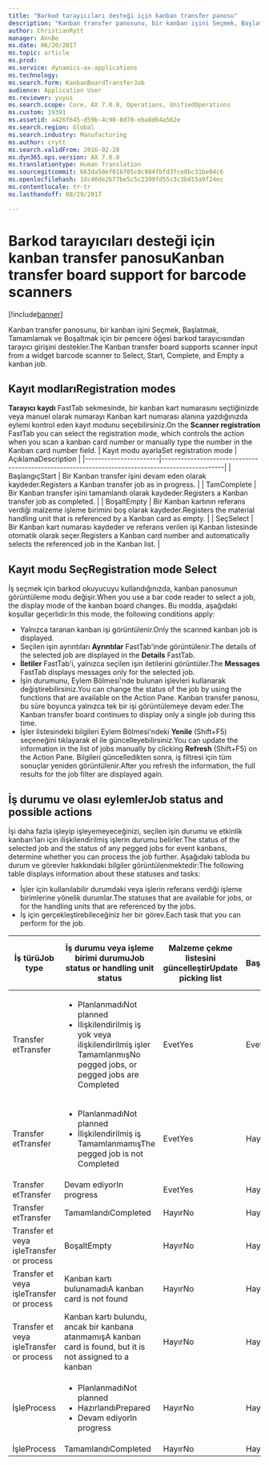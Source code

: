```yaml
---
title: "Barkod tarayıcıları desteği için kanban transfer panosu"
description: "Kanban transfer panosunu, bir kanban işini Seçmek, Başlatmak, Tamamlamak ve Boşaltmak için bir pencere öğesi barkod tarayıcısından tarayıcı girişini destekler."
author: ChristianRytt
manager: AnnBe
ms.date: 06/20/2017
ms.topic: article
ms.prod: 
ms.service: dynamics-ax-applications
ms.technology: 
ms.search.form: KanbanBoardTransferJob
audience: Application User
ms.reviewer: yuyus
ms.search.scope: Core, AX 7.0.0, Operations, UnifiedOperations
ms.custom: 19391
ms.assetid: a426f645-d59b-4c98-8d78-eba8d64a562e
ms.search.region: Global
ms.search.industry: Manufacturing
ms.author: crytt
ms.search.validFrom: 2016-02-28
ms.dyn365.ops.version: AX 7.0.0
ms.translationtype: Human Translation
ms.sourcegitcommit: 663da58ef01b705c0c984fbfd3fce8bc31be04c6
ms.openlocfilehash: 1dc40de2b77be5c5c2399fd55c3c3bd15a9f24ec
ms.contentlocale: tr-tr
ms.lasthandoff: 08/29/2017

---
```


# <a name="kanban-transfer-board-support-for-barcode-scanners"></a><span data-ttu-id="669be-103">Barkod tarayıcıları desteği için kanban transfer panosu</span><span class="sxs-lookup"><span data-stu-id="669be-103">Kanban transfer board support for barcode scanners</span></span>

[!include[banner](../includes/banner.md)]


<span data-ttu-id="669be-104">Kanban transfer panosunu, bir kanban işini Seçmek, Başlatmak, Tamamlamak ve Boşaltmak için bir pencere öğesi barkod tarayıcısından tarayıcı girişini destekler.</span><span class="sxs-lookup"><span data-stu-id="669be-104">The Kanban transfer board supports scanner input from a widget barcode scanner to Select, Start, Complete, and Empty a kanban job.</span></span>

<a name="registration-modes"></a><span data-ttu-id="669be-105">Kayıt modları</span><span class="sxs-lookup"><span data-stu-id="669be-105">Registration modes</span></span>
------------------

<span data-ttu-id="669be-106">**Tarayıcı kaydı** FastTab sekmesinde, bir kanban kart numarasını seçtiğinizde veya manuel olarak numarayı Kanban kart numarası alanına yazdığınızda eylemi kontrol eden kayıt modunu seçebilirsiniz.</span><span class="sxs-lookup"><span data-stu-id="669be-106">On the **Scanner registration** FastTab you can select the registration mode, which controls the action when you scan a kanban card number or manually type the number in the Kanban card number field.</span></span>
| <span data-ttu-id="669be-107">Kayıt modu ayarla</span><span class="sxs-lookup"><span data-stu-id="669be-107">Set registration mode</span></span> | <span data-ttu-id="669be-108">Açıklama</span><span class="sxs-lookup"><span data-stu-id="669be-108">Description</span></span>                                                                                     |
|-----------------------|-------------------------------------------------------------------------------------------------|
| <span data-ttu-id="669be-109">Başlangıç</span><span class="sxs-lookup"><span data-stu-id="669be-109">Start</span></span>                 | <span data-ttu-id="669be-110">Bir Kanban transfer işini devam eden olarak kaydeder.</span><span class="sxs-lookup"><span data-stu-id="669be-110">Registers a Kanban transfer job as in progress.</span></span>                                                 |
| <span data-ttu-id="669be-111">Tam</span><span class="sxs-lookup"><span data-stu-id="669be-111">Complete</span></span>              | <span data-ttu-id="669be-112">Bir Kanban transfer işini tamamlandı olarak kaydeder.</span><span class="sxs-lookup"><span data-stu-id="669be-112">Registers a Kanban transfer job as completed.</span></span>                                                   |
| <span data-ttu-id="669be-113">Boşalt</span><span class="sxs-lookup"><span data-stu-id="669be-113">Empty</span></span>                 | <span data-ttu-id="669be-114">Bir Kanban kartının referans verdiği malzeme işleme birimini boş olarak kaydeder.</span><span class="sxs-lookup"><span data-stu-id="669be-114">Registers the material handling unit that is referenced by a Kanban card as empty.</span></span>              |
| <span data-ttu-id="669be-115">Seç</span><span class="sxs-lookup"><span data-stu-id="669be-115">Select</span></span>                | <span data-ttu-id="669be-116">Bir Kanban kart numarası kaydeder ve referans verilen işi Kanban listesinde otomatik olarak seçer.</span><span class="sxs-lookup"><span data-stu-id="669be-116">Registers a Kanban card number and automatically selects the referenced job in the Kanban list.</span></span> |

 
<a name="registration-mode-select"></a><span data-ttu-id="669be-117">Kayıt modu Seç</span><span class="sxs-lookup"><span data-stu-id="669be-117">Registration mode Select</span></span>
------------------------

<span data-ttu-id="669be-118">İş seçmek için barkod okuyucuyu kullandığınızda, kanban panosunun görüntüleme modu değişir.</span><span class="sxs-lookup"><span data-stu-id="669be-118">When you use a bar code reader to select a job, the display mode of the kanban board changes.</span></span> <span data-ttu-id="669be-119">Bu modda, aşağıdaki koşullar geçerlidir:</span><span class="sxs-lookup"><span data-stu-id="669be-119">In this mode, the following conditions apply:</span></span>

-   <span data-ttu-id="669be-120">Yalnızca taranan kanban işi görüntülenir.</span><span class="sxs-lookup"><span data-stu-id="669be-120">Only the scanned kanban job is displayed.</span></span>
-   <span data-ttu-id="669be-121">Seçilen işin ayrıntıları **Ayrıntılar** FastTab'inde görüntülenir.</span><span class="sxs-lookup"><span data-stu-id="669be-121">The details of the selected job are displayed in the **Details** FastTab.</span></span>
-   <span data-ttu-id="669be-122">**İletiler** FastTab'i, yalnızca seçilen işin iletilerini görüntüler.</span><span class="sxs-lookup"><span data-stu-id="669be-122">The **Messages** FastTab displays messages only for the selected job.</span></span>
-   <span data-ttu-id="669be-123">İşin durumunu, Eylem Bölmesi'nde bulunan işlevleri kullanarak değiştirebilirsiniz.</span><span class="sxs-lookup"><span data-stu-id="669be-123">You can change the status of the job by using the functions that are available on the Action Pane.</span></span> <span data-ttu-id="669be-124">Kanban transfer panosu, bu süre boyunca yalnızca tek bir işi görüntülemeye devam eder.</span><span class="sxs-lookup"><span data-stu-id="669be-124">The Kanban transfer board continues to display only a single job during this time.</span></span>
-   <span data-ttu-id="669be-125">İşler listesindeki bilgileri Eylem Bölmesi'ndeki **Yenile** (Shift+F5) seçeneğini tıklayarak el ile güncelleyebilirsiniz.</span><span class="sxs-lookup"><span data-stu-id="669be-125">You can update the information in the list of jobs manually by clicking **Refresh** (Shift+F5) on the Action Pane.</span></span> <span data-ttu-id="669be-126">Bilgileri güncelledikten sonra, iş filtresi için tüm sonuçlar yeniden görüntülenir.</span><span class="sxs-lookup"><span data-stu-id="669be-126">After you refresh the information, the full results for the job filter are displayed again.</span></span>

## <a name="job-status-and-possible-actions"></a><span data-ttu-id="669be-127">İş durumu ve olası eylemler</span><span class="sxs-lookup"><span data-stu-id="669be-127">Job status and possible actions</span></span>
<span data-ttu-id="669be-128">İşi daha fazla işleyip işleyemeyeceğinizi, seçilen işin durumu ve etkinlik kanban'ları için ilişkilendirilmiş işlerin durumu belirler.</span><span class="sxs-lookup"><span data-stu-id="669be-128">The status of the selected job and the status of any pegged jobs for event kanbans, determine whether you can process the job further.</span></span> <span data-ttu-id="669be-129">Aşağıdaki tabloda bu durum ve görevler hakkındaki bilgiler görüntülenmektedir:</span><span class="sxs-lookup"><span data-stu-id="669be-129">The following table displays information about these statuses and tasks:</span></span>
-   <span data-ttu-id="669be-130">İşler için kullanılabilir durumdaki veya işlerin referans verdiği işleme birimlerine yönelik durumlar.</span><span class="sxs-lookup"><span data-stu-id="669be-130">The statuses that are available for jobs, or for the handling units that are referenced by the jobs.</span></span>
-   <span data-ttu-id="669be-131">İş için gerçekleştirebileceğiniz her bir görev.</span><span class="sxs-lookup"><span data-stu-id="669be-131">Each task that you can perform for the job.</span></span>

<table>
<colgroup>
<col width="12%" />
<col width="12%" />
<col width="12%" />
<col width="12%" />
<col width="12%" />
<col width="12%" />
<col width="12%" />
<col width="12%" />
</colgroup>
<thead>
<tr class="header">
<th><span data-ttu-id="669be-132">İş türü</span><span class="sxs-lookup"><span data-stu-id="669be-132">Job type</span></span></th>
<th><span data-ttu-id="669be-133">İş durumu veya işleme birimi durumu</span><span class="sxs-lookup"><span data-stu-id="669be-133">Job status or handling unit status</span></span></th>
<th><span data-ttu-id="669be-134">Malzeme çekme listesini güncelleştir</span><span class="sxs-lookup"><span data-stu-id="669be-134">Update picking list</span></span></th>
<th><span data-ttu-id="669be-135">Başlangıç</span><span class="sxs-lookup"><span data-stu-id="669be-135">Start</span></span></th>
<th><span data-ttu-id="669be-136">Kaydı güncelleştir</span><span class="sxs-lookup"><span data-stu-id="669be-136">Update registration</span></span></th>
<th><span data-ttu-id="669be-137">Tam</span><span class="sxs-lookup"><span data-stu-id="669be-137">Complete</span></span></th>
<th><span data-ttu-id="669be-138">Boşalt</span><span class="sxs-lookup"><span data-stu-id="669be-138">Empty</span></span></th>
<th><span data-ttu-id="669be-139">Olay kanbanları oluştur</span><span class="sxs-lookup"><span data-stu-id="669be-139">Create event kanbans</span></span></th>
</tr>
</thead>
<tbody>
<tr class="odd">
<td><span data-ttu-id="669be-140">Transfer et</span><span class="sxs-lookup"><span data-stu-id="669be-140">Transfer</span></span></td>
<td><ul>
<li><span data-ttu-id="669be-141">Planlanmadı</span><span class="sxs-lookup"><span data-stu-id="669be-141">Not planned</span></span></li>
<li><span data-ttu-id="669be-142">İlişkilendirilmiş iş yok veya ilişkilendirilmiş işler Tamamlanmış</span><span class="sxs-lookup"><span data-stu-id="669be-142">No pegged jobs, or pegged jobs are Completed</span></span></li>
</ul></td>
<td><span data-ttu-id="669be-143">Evet</span><span class="sxs-lookup"><span data-stu-id="669be-143">Yes</span></span></td>
<td><span data-ttu-id="669be-144">Evet</span><span class="sxs-lookup"><span data-stu-id="669be-144">Yes</span></span></td>
<td><span data-ttu-id="669be-145">Evet</span><span class="sxs-lookup"><span data-stu-id="669be-145">Yes</span></span></td>
<td><span data-ttu-id="669be-146">Evet</span><span class="sxs-lookup"><span data-stu-id="669be-146">Yes</span></span></td>
<td><span data-ttu-id="669be-147">Hayır</span><span class="sxs-lookup"><span data-stu-id="669be-147">No</span></span></td>
<td><span data-ttu-id="669be-148">Evet</span><span class="sxs-lookup"><span data-stu-id="669be-148">Yes</span></span></td>
</tr>
<tr class="even">
<td><span data-ttu-id="669be-149">Transfer et</span><span class="sxs-lookup"><span data-stu-id="669be-149">Transfer</span></span></td>
<td><ul>
<li><span data-ttu-id="669be-150">Planlanmadı</span><span class="sxs-lookup"><span data-stu-id="669be-150">Not planned</span></span></li>
<li><span data-ttu-id="669be-151">İlişkilendirilmiş iş Tamamlanmamış</span><span class="sxs-lookup"><span data-stu-id="669be-151">The pegged job is not Completed</span></span></li>
</ul></td>
<td><span data-ttu-id="669be-152">Evet</span><span class="sxs-lookup"><span data-stu-id="669be-152">Yes</span></span></td>
<td><span data-ttu-id="669be-153">Hayır</span><span class="sxs-lookup"><span data-stu-id="669be-153">No</span></span></td>
<td><span data-ttu-id="669be-154">Evet</span><span class="sxs-lookup"><span data-stu-id="669be-154">Yes</span></span></td>
<td><span data-ttu-id="669be-155">Hayır</span><span class="sxs-lookup"><span data-stu-id="669be-155">No</span></span></td>
<td><span data-ttu-id="669be-156">Hayır</span><span class="sxs-lookup"><span data-stu-id="669be-156">No</span></span></td>
<td><span data-ttu-id="669be-157">Hayır</span><span class="sxs-lookup"><span data-stu-id="669be-157">No</span></span></td>
</tr>
<tr class="odd">
<td><span data-ttu-id="669be-158">Transfer et</span><span class="sxs-lookup"><span data-stu-id="669be-158">Transfer</span></span></td>
<td><span data-ttu-id="669be-159">Devam ediyor</span><span class="sxs-lookup"><span data-stu-id="669be-159">In progress</span></span></td>
<td><span data-ttu-id="669be-160">Evet</span><span class="sxs-lookup"><span data-stu-id="669be-160">Yes</span></span></td>
<td><span data-ttu-id="669be-161">Hayır</span><span class="sxs-lookup"><span data-stu-id="669be-161">No</span></span></td>
<td><span data-ttu-id="669be-162">Evet</span><span class="sxs-lookup"><span data-stu-id="669be-162">Yes</span></span></td>
<td><span data-ttu-id="669be-163">Evet</span><span class="sxs-lookup"><span data-stu-id="669be-163">Yes</span></span></td>
<td><span data-ttu-id="669be-164">Hayır</span><span class="sxs-lookup"><span data-stu-id="669be-164">No</span></span></td>
<td><span data-ttu-id="669be-165">Hayır</span><span class="sxs-lookup"><span data-stu-id="669be-165">No</span></span></td>
</tr>
<tr class="even">
<td><span data-ttu-id="669be-166">Transfer et</span><span class="sxs-lookup"><span data-stu-id="669be-166">Transfer</span></span></td>
<td><span data-ttu-id="669be-167">Tamamlandı</span><span class="sxs-lookup"><span data-stu-id="669be-167">Completed</span></span></td>
<td><span data-ttu-id="669be-168">Hayır</span><span class="sxs-lookup"><span data-stu-id="669be-168">No</span></span></td>
<td><span data-ttu-id="669be-169">Hayır</span><span class="sxs-lookup"><span data-stu-id="669be-169">No</span></span></td>
<td><span data-ttu-id="669be-170">Hayır</span><span class="sxs-lookup"><span data-stu-id="669be-170">No</span></span></td>
<td><span data-ttu-id="669be-171">Hayır</span><span class="sxs-lookup"><span data-stu-id="669be-171">No</span></span></td>
<td><span data-ttu-id="669be-172">Evet</span><span class="sxs-lookup"><span data-stu-id="669be-172">Yes</span></span></td>
<td><span data-ttu-id="669be-173">Hayır</span><span class="sxs-lookup"><span data-stu-id="669be-173">No</span></span></td>
</tr>
<tr class="odd">
<td><span data-ttu-id="669be-174">Transfer et veya işle</span><span class="sxs-lookup"><span data-stu-id="669be-174">Transfer or process</span></span></td>
<td><span data-ttu-id="669be-175">Boşalt</span><span class="sxs-lookup"><span data-stu-id="669be-175">Empty</span></span></td>
<td><span data-ttu-id="669be-176">Hayır</span><span class="sxs-lookup"><span data-stu-id="669be-176">No</span></span></td>
<td><span data-ttu-id="669be-177">Hayır</span><span class="sxs-lookup"><span data-stu-id="669be-177">No</span></span></td>
<td><span data-ttu-id="669be-178">Hayır</span><span class="sxs-lookup"><span data-stu-id="669be-178">No</span></span></td>
<td><span data-ttu-id="669be-179">Hayır</span><span class="sxs-lookup"><span data-stu-id="669be-179">No</span></span></td>
<td><span data-ttu-id="669be-180">Hayır</span><span class="sxs-lookup"><span data-stu-id="669be-180">No</span></span></td>
<td><span data-ttu-id="669be-181">Hayır</span><span class="sxs-lookup"><span data-stu-id="669be-181">No</span></span></td>
</tr>
<tr class="even">
<td><span data-ttu-id="669be-182">Transfer et veya işle</span><span class="sxs-lookup"><span data-stu-id="669be-182">Transfer or process</span></span></td>
<td><span data-ttu-id="669be-183">Kanban kartı bulunamadı</span><span class="sxs-lookup"><span data-stu-id="669be-183">A kanban card is not found</span></span></td>
<td><span data-ttu-id="669be-184">Hayır</span><span class="sxs-lookup"><span data-stu-id="669be-184">No</span></span></td>
<td><span data-ttu-id="669be-185">Hayır</span><span class="sxs-lookup"><span data-stu-id="669be-185">No</span></span></td>
<td><span data-ttu-id="669be-186">Hayır</span><span class="sxs-lookup"><span data-stu-id="669be-186">No</span></span></td>
<td><span data-ttu-id="669be-187">Hayır</span><span class="sxs-lookup"><span data-stu-id="669be-187">No</span></span></td>
<td><span data-ttu-id="669be-188">Hayır</span><span class="sxs-lookup"><span data-stu-id="669be-188">No</span></span></td>
<td><span data-ttu-id="669be-189">Hayır</span><span class="sxs-lookup"><span data-stu-id="669be-189">No</span></span></td>
</tr>
<tr class="odd">
<td><span data-ttu-id="669be-190">Transfer et veya işle</span><span class="sxs-lookup"><span data-stu-id="669be-190">Transfer or process</span></span></td>
<td><span data-ttu-id="669be-191">Kanban kartı bulundu, ancak bir kanbana atanmamış</span><span class="sxs-lookup"><span data-stu-id="669be-191">A kanban card is found, but it is not assigned to a kanban</span></span></td>
<td><span data-ttu-id="669be-192">Hayır</span><span class="sxs-lookup"><span data-stu-id="669be-192">No</span></span></td>
<td><span data-ttu-id="669be-193">Hayır</span><span class="sxs-lookup"><span data-stu-id="669be-193">No</span></span></td>
<td><span data-ttu-id="669be-194">Hayır</span><span class="sxs-lookup"><span data-stu-id="669be-194">No</span></span></td>
<td><span data-ttu-id="669be-195">Hayır</span><span class="sxs-lookup"><span data-stu-id="669be-195">No</span></span></td>
<td><span data-ttu-id="669be-196">Hayır</span><span class="sxs-lookup"><span data-stu-id="669be-196">No</span></span></td>
<td><span data-ttu-id="669be-197">Hayır</span><span class="sxs-lookup"><span data-stu-id="669be-197">No</span></span></td>
</tr>
<tr class="even">
<td><span data-ttu-id="669be-198">İşle</span><span class="sxs-lookup"><span data-stu-id="669be-198">Process</span></span></td>
<td><ul>
<li><span data-ttu-id="669be-199">Planlanmadı</span><span class="sxs-lookup"><span data-stu-id="669be-199">Not planned</span></span></li>
<li><span data-ttu-id="669be-200">Hazırlandı</span><span class="sxs-lookup"><span data-stu-id="669be-200">Prepared</span></span></li>
<li><span data-ttu-id="669be-201">Devam ediyor</span><span class="sxs-lookup"><span data-stu-id="669be-201">In progress</span></span></li>
</ul></td>
<td><span data-ttu-id="669be-202">Hayır</span><span class="sxs-lookup"><span data-stu-id="669be-202">No</span></span></td>
<td><span data-ttu-id="669be-203">Hayır</span><span class="sxs-lookup"><span data-stu-id="669be-203">No</span></span></td>
<td><span data-ttu-id="669be-204">Hayır</span><span class="sxs-lookup"><span data-stu-id="669be-204">No</span></span></td>
<td><span data-ttu-id="669be-205">Hayır</span><span class="sxs-lookup"><span data-stu-id="669be-205">No</span></span></td>
<td><span data-ttu-id="669be-206">Hayır</span><span class="sxs-lookup"><span data-stu-id="669be-206">No</span></span></td>
<td><span data-ttu-id="669be-207">Hayır</span><span class="sxs-lookup"><span data-stu-id="669be-207">No</span></span></td>
</tr>
<tr class="odd">
<td><span data-ttu-id="669be-208">İşle</span><span class="sxs-lookup"><span data-stu-id="669be-208">Process</span></span></td>
<td><span data-ttu-id="669be-209">Tamamlandı</span><span class="sxs-lookup"><span data-stu-id="669be-209">Completed</span></span></td>
<td><span data-ttu-id="669be-210">Hayır</span><span class="sxs-lookup"><span data-stu-id="669be-210">No</span></span></td>
<td><span data-ttu-id="669be-211">Hayır</span><span class="sxs-lookup"><span data-stu-id="669be-211">No</span></span></td>
<td><span data-ttu-id="669be-212">Hayır</span><span class="sxs-lookup"><span data-stu-id="669be-212">No</span></span></td>
<td><span data-ttu-id="669be-213">Hayır</span><span class="sxs-lookup"><span data-stu-id="669be-213">No</span></span></td>
<td><span data-ttu-id="669be-214">Hayır</span><span class="sxs-lookup"><span data-stu-id="669be-214">No</span></span></td>
<td><span data-ttu-id="669be-215">Hayır</span><span class="sxs-lookup"><span data-stu-id="669be-215">No</span></span></td>
</tr>
</tbody>
</table>






